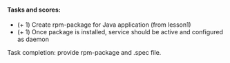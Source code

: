 #### Tasks and scores:

* (+ 1) Create rpm-package for Java application (from lesson1)
* (+ 1) Once package is installed, service should be active and configured as daemon

Task completion: provide rpm-package and .spec file.
